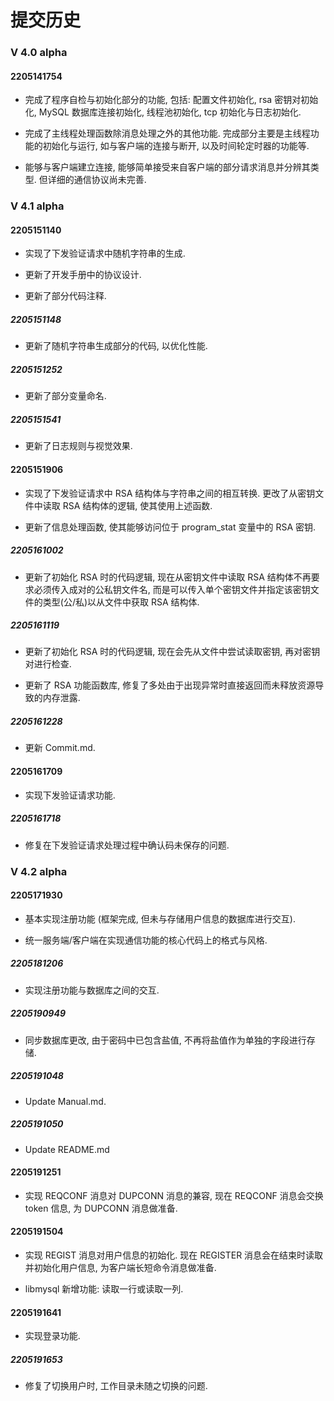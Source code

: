# 提交历史

### V 4.0 alpha

#### 2205141754

- 完成了程序自检与初始化部分的功能, 包括: 配置文件初始化, rsa 密钥对初始化, MySQL 数据库连接初始化, 线程池初始化, tcp 初始化与日志初始化.

- 完成了主线程处理函数除消息处理之外的其他功能. 完成部分主要是主线程功能的初始化与运行, 如与客户端的连接与断开, 以及时间轮定时器的功能等.

- 能够与客户端建立连接, 能够简单接受来自客户端的部分请求消息并分辨其类型. 但详细的通信协议尚未完善.

### V 4.1 alpha

#### 2205151140

- 实现了下发验证请求中随机字符串的生成.

- 更新了开发手册中的协议设计.

- 更新了部分代码注释.

##### 2205151148

- 更新了随机字符串生成部分的代码, 以优化性能.

##### 2205151252

- 更新了部分变量命名.

##### 2205151541

- 更新了日志规则与视觉效果.

#### 2205151906

- 实现了下发验证请求中 RSA 结构体与字符串之间的相互转换. 更改了从密钥文件中读取 RSA 结构体的逻辑, 使其使用上述函数.

- 更新了信息处理函数, 使其能够访问位于 program_stat 变量中的 RSA 密钥.

##### 2205161002

- 更新了初始化 RSA 时的代码逻辑, 现在从密钥文件中读取 RSA 结构体不再要求必须传入成对的公私钥文件名, 而是可以传入单个密钥文件并指定该密钥文件的类型(公/私)以从文件中获取 RSA 结构体.

##### 2205161119

- 更新了初始化 RSA 时的代码逻辑, 现在会先从文件中尝试读取密钥, 再对密钥对进行检查.

- 更新了 RSA 功能函数库, 修复了多处由于出现异常时直接返回而未释放资源导致的内存泄露.

##### 2205161228

- 更新 Commit.md.

#### 2205161709

- 实现下发验证请求功能.

##### 2205161718

- 修复在下发验证请求处理过程中确认码未保存的问题.

### V 4.2 alpha

#### 2205171930

- 基本实现注册功能 (框架完成, 但未与存储用户信息的数据库进行交互).

- 统一服务端/客户端在实现通信功能的核心代码上的格式与风格.

##### 2205181206

- 实现注册功能与数据库之间的交互.

##### 2205190949

- 同步数据库更改, 由于密码中已包含盐值, 不再将盐值作为单独的字段进行存储.

##### 2205191048

- Update Manual.md.

##### 2205191050

- Update README.md

#### 2205191251

- 实现 REQCONF 消息对 DUPCONN 消息的兼容, 现在 REQCONF 消息会交换 token 信息, 为 DUPCONN 消息做准备.

#### 2205191504

- 实现 REGIST 消息对用户信息的初始化. 现在 REGISTER 消息会在结束时读取并初始化用户信息, 为客户端长短命令消息做准备.

- libmysql 新增功能: 读取一行或读取一列. 

#### 2205191641

- 实现登录功能.

##### 2205191653

- 修复了切换用户时, 工作目录未随之切换的问题.